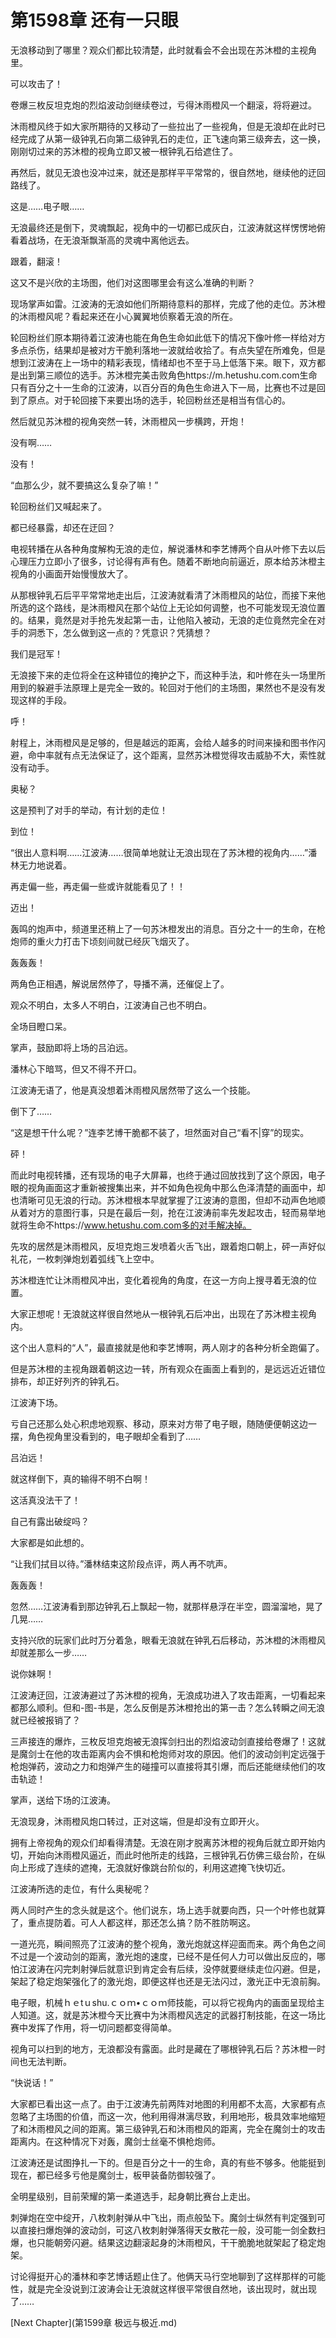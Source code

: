 # 第1598章 还有一只眼

无浪移动到了哪里？观众们都比较清楚，此时就看会不会出现在苏沐橙的主视角里。

可以攻击了！

卷爆三枚反坦克炮的烈焰波动剑继续卷过，亏得沐雨橙风一个翻滚，将将避过。

沐雨橙风终于如大家所期待的又移动了一些拉出了一些视角，但是无浪却在此时已经完成了从第一级钟乳石向第二级钟乳石的走位，正飞速向第三级奔去，这一换，刚刚切过来的苏沐橙的视角立即又被一根钟乳石给遮住了。

再然后，就见无浪也没冲过来，就还是那样平平常常的，很自然地，继续他的迂回路线了。

这是……电子眼……

无浪最终还是倒下，灵魂飘起，视角中的一切都已成灰白，江波涛就这样愣愣地俯看着战场，在无浪渐飘渐高的灵魂中离他远去。

跟着，翻滚！

这又不是兴欣的主场图，他们对这图哪里会有这么准确的判断？

现场掌声如雷。江波涛的无浪如他们所期待意料的那样，完成了他的走位。苏沐橙的沐雨橙风呢？看起来还在小心翼翼地侦察着无浪的所在。

轮回粉丝们原本期待着江波涛也能在角色生命如此低下的情况下像叶修一样给对方多点杀伤，结果却是被对方干脆利落地一波就给收拾了。有点失望在所难免，但是想到江波涛在上一场中的精彩表现，情绪却也不至于马上低落下来。眼下，双方都是出到第三顺位的选手。苏沐橙完美击败角色https://m.hetushu.com.com生命只有百分之十一生命的江波涛，以百分百的角色生命进入下一局，比赛也不过是回到了原点。对于轮回接下来要出场的选手，轮回粉丝还是相当有信心的。

然后就见苏沐橙的视角突然一转，沐雨橙风一步横跨，开炮！

没有啊……

没有！

“血那么少，就不要搞这么复杂了嘛！”

轮回粉丝们又喊起来了。

都已经暴露，却还在迂回？

电视转播在从各种角度解构无浪的走位，解说潘林和李艺博两个自从叶修下去以后心理压力立即小了很多，讨论得有声有色。随着不断地向前逼近，原本给苏沐橙主视角的小画面开始慢慢放大了。

从那根钟乳石后平平常常地走出后，江波涛就看清了沐雨橙风的站位，而接下来他所选的这个路线，是沐雨橙风在那个站位上无论如何调整，也不可能发现无浪位置的。结果，竟然是对手抢先发起第一击，让他陷入被动，无浪的走位竟然完全在对手的洞悉下，怎么做到这一点的？凭意识？凭猜想？

我们是冠军！

无浪接下来的走位将全在这种错位的掩护之下，而这种手法，和叶修在头一场里所用到的躲避手法原理上是完全一致的。轮回对于他们的主场图，果然也不是没有发现这样的手段。

呼！

射程上，沐雨橙风是足够的，但是越远的距离，会给人越多的时间来操和图书作闪避，命中率就有点无法保证了，这个距离，显然苏沐橙觉得攻击威胁不大，索性就没有动手。

奥秘？

这是预判了对手的举动，有计划的走位！

到位！

“很出人意料啊……江波涛……很简单地就让无浪出现在了苏沐橙的视角内……”潘林无力地说着。

再走偏一些，再走偏一些或许就能看见了！！

迈出！

轰鸣的炮声中，频道里还稍上了一句苏沐橙发出的消息。百分之十一的生命，在枪炮师的重火力打击下顷刻间就已经灰飞烟灭了。

轰轰轰！

两角色正相遇，解说居然停了，导播不满，还催促上了。

观众不明白，太多人不明白，江波涛自己也不明白。

全场目瞪口呆。

掌声，鼓励即将上场的吕泊远。

潘林心下暗骂，但又不得不开口。

江波涛无语了，他是真没想着沐雨橙风居然带了这么一个技能。

倒下了……

“这是想干什么呢？”连李艺博干脆都不装了，坦然面对自己“看不|穿”的现实。

砰！

而此时电视转播，还有现场的电子大屏幕，也终于通过回放找到了这个原因，电子眼的视角画面这才重新被搜集出来，并不如角色视角中那么色泽清楚的画面中，却也清晰可见无浪的行动。苏沐橙根本早就掌握了江波涛的意图，但却不动声色地顺从着对方的意图行事，只是在最后一刻，抢在江波涛前率先发起攻击，轻而易举地就将生命不https://www.hetushu.com.com多的对手解决掉。

先攻的居然是沐雨橙风，反坦克炮三发喷着火舌飞出，跟着炮口朝上，砰一声好似礼花，一枚刺弹炮划着弧线飞上空中。

苏沐橙连忙让沐雨橙风冲出，变化着视角的角度，在这一方向上搜寻着无浪的位置。

大家正想呢！无浪就这样很自然地从一根钟乳石后冲出，出现在了苏沐橙主视角内。

这个出人意料的“人”，最直接就是他和李艺博啊，两人刚才的各种分析全跑偏了。

但是苏沐橙的主视角跟着朝这边一转，所有观众在画面上看到的，是远远近近错位排布，却正好列齐的钟乳石。

江波涛下场。

亏自己还那么处心积虑地观察、移动，原来对方带了电子眼，随随便便朝这边一摆，角色视角里没看到的，电子眼却全看到了……

吕泊远！

就这样倒下，真的输得不明不白啊！

这活真没法干了！

自己有露出破绽吗？

大家都是如此想的。

“让我们拭目以待。”潘林结束这阶段点评，两人再不吭声。

轰轰轰！

忽然……江波涛看到那边钟乳石上飘起一物，就那样悬浮在半空，圆溜溜地，晃了几晃……

支持兴欣的玩家们此时万分着急，眼看无浪就在钟乳石后移动，苏沐橙的沐雨橙风却就差那么一步……

说你妹啊！

江波涛迂回，江波涛避过了苏沐橙的视角，无浪成功进入了攻击距离，一切看起来都那么顺利。但和-图-书是，怎么反倒是苏沐橙抢出的第一击？怎么转瞬之间无浪就已经被报销了？

三声接连的爆炸，三枚反坦克炮被无浪挥剑扫出的烈焰波动剑直接给卷爆了！这就是魔剑士在他的攻击距离内会不惧和枪炮师对攻的原因。他们的波动剑判定远强于枪炮弹药，波动之力和炮弹产生的碰撞可以直接将其引爆，而后还能继续他们的攻击轨迹！

掌声，送给下场的江波涛。

无浪现身，沐雨橙风炮口转过，正对这端，但是却没有立即开火。

拥有上帝视角的观众们却看得清楚。无浪在刚才脱离苏沐橙的视角后就立即开始内切，开始向沐雨橙风逼近，而此时他所走的线路，三根钟乳石仿佛三级台阶，在纵向上形成了连续的遮掩，无浪就好像跳台阶似的，利用这遮掩飞快切近。

江波涛所选的走位，有什么奥秘呢？

两人同时产生的念头就是这个。他们说东，场上选手就要向西，只一个叶修也就算了，重点提防着。可人人都这样，那还怎么搞？防不胜防啊这。

一道光亮，瞬间照亮了江波涛的整个视角，激光炮就这样迎面而来。两个角色之间不过是一个波动剑的距离，激光炮的速度，已经不是任何人力可以做出反应的，哪怕江波涛在闪完刺射弹后就意识到肯定会有后续，没停就要继续走位闪避。但是，架起了稳定炮架强化了的激光炮，即便这样也还是无法闪过，激光正中无浪前胸。

电子眼，机械ｈｅtｕshu.ｃｏｍ•ｃｏｍ师技能，可以将它视角内的画面呈现给主人知道。这，就是苏沐橙今天比赛中为沐雨橙风选定的武器打制技能，在这一场比赛中发挥了作用，将一切问题都变得简单。

视角可以扫到的地方，无浪都没有露面。此时是藏在了哪根钟乳石后？苏沐橙一时间也无法判断。

“快说话！”

大家都已看出这一点了。由于江波涛先前两阵对地图的利用都不太高，大家都有点忽略了主场图的价值，而这一次，他利用得淋漓尽致，利用地形，极具效率地缩短了和沐雨橙风之间的距离。第三级钟乳石和沐雨橙风的距离，完全在魔剑士的攻击距离内。在这种情况下对轰，魔剑士丝毫不惧枪炮师。

江波涛还是试图挣扎一下的。但是百分之十一的生命，真的有些不够多。他能挺到现在，都已经多亏他是魔剑士，板甲装备防御较强了。

全明星级别，目前荣耀的第一柔道选手，起身朝比赛台上走出。

刺弹炮在空中绽开，八枚刺射弹从中飞出，雨点般坠下。魔剑士纵然有判定强到可以直接扫爆炮弹的波动剑，可这八枚刺射弹落得天女散花一般，没可能一剑全数扫爆，也只能朝旁闪避。结果这边翻滚起身的沐雨橙风，干干脆脆地就架起了稳定炮架。

讨论得挺开心的潘林和李艺博话题止住了。他俩天马行空地聊到了这样那样的可能性，就是完全没说到江波涛会让无浪就这样很平常很自然地，该出现时，就出现了……



[Next Chapter](第1599章 极远与极近.md)